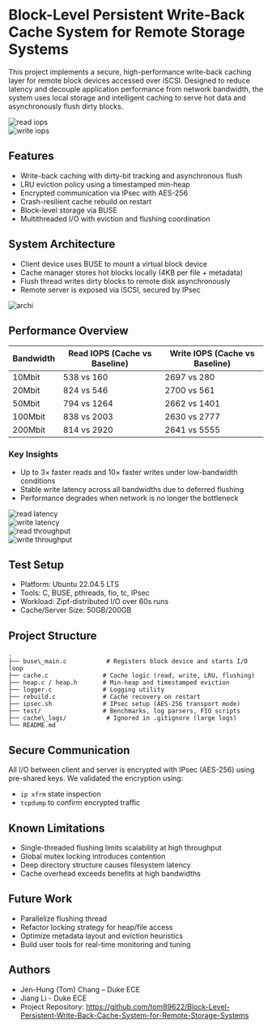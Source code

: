# Block-Level Persistent Write-Back Cache System for Remote Storage Systems

This project implements a secure, high-performance write-back caching layer for remote block devices accessed over iSCSI. Designed to reduce latency and decouple application performance from network bandwidth, the system uses local storage and intelligent caching to serve hot data and asynchronously flush dirty blocks.

![read iops](./img/iops_comparison_read.png)  
![write iops](./img/iops_comparison_write.png)

## Features

- Write-back caching with dirty-bit tracking and asynchronous flush
- LRU eviction policy using a timestamped min-heap
- Encrypted communication via IPsec with AES-256
- Crash-resilient cache rebuild on restart
- Block-level storage via BUSE
- Multithreaded I/O with eviction and flushing coordination

## System Architecture

- Client device uses BUSE to mount a virtual block device
- Cache manager stores hot blocks locally (4KB per file + metadata)
- Flush thread writes dirty blocks to remote disk asynchronously
- Remote server is exposed via iSCSI, secured by IPsec

![archi](./img/architecture.png)



## Performance Overview

| Bandwidth | Read IOPS (Cache vs Baseline) | Write IOPS (Cache vs Baseline) |
|-----------|-------------------------------|--------------------------------|
| 10Mbit    | 538 vs 160                    | 2697 vs 280                    |
| 20Mbit    | 824 vs 546                    | 2700 vs 561                    |
| 50Mbit    | 794 vs 1264                   | 2662 vs 1401                   |
| 100Mbit   | 838 vs 2003                   | 2630 vs 2777                   |
| 200Mbit   | 814 vs 2920                   | 2641 vs 5555                   |

### Key Insights

- Up to 3× faster reads and 10× faster writes under low-bandwidth conditions
- Stable write latency across all bandwidths due to deferred flushing
- Performance degrades when network is no longer the bottleneck

![read latency](./img/latency_comparison_read.png)  
![write latency](./img/latency_comparison_write.png)  
![read throughput](./img/throughput_comparison_read.png)  
![write throughput](./img/throughput_comparison_write.png)

## Test Setup

- Platform: Ubuntu 22.04.5 LTS
- Tools: C, BUSE, pthreads, fio, tc, IPsec
- Workload: Zipf-distributed I/O over 60s runs
- Cache/Server Size: 50GB/200GB

## Project Structure

```
.
├── buse\_main.c           # Registers block device and starts I/O loop
├── cache.c               # Cache logic (read, write, LRU, flushing)
├── heap.c / heap.h       # Min-heap and timestamped eviction
├── logger.c              # Logging utility
├── rebuild.c             # Cache recovery on restart
├── ipsec.sh              # IPsec setup (AES-256 transport mode)
├── test/                 # Benchmarks, log parsers, FIO scripts
├── cache\_logs/           # Ignored in .gitignore (large logs)
└── README.md
```

## Secure Communication

All I/O between client and server is encrypted with IPsec (AES-256) using pre-shared keys. We validated the encryption using:

- `ip xfrm` state inspection
- `tcpdump` to confirm encrypted traffic

## Known Limitations

- Single-threaded flushing limits scalability at high throughput
- Global mutex locking introduces contention
- Deep directory structure causes filesystem latency
- Cache overhead exceeds benefits at high bandwidths

## Future Work

- Parallelize flushing thread
- Refactor locking strategy for heap/file access
- Optimize metadata layout and eviction heuristics
- Build user tools for real-time monitoring and tuning

## Authors

- Jen-Hung (Tom) Chang – Duke ECE 
- Jiang Li - Duke ECE
- Project Repository: https://github.com/tom89622/Block-Level-Persistent-Write-Back-Cache-System-for-Remote-Storage-Systems


